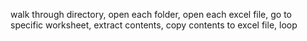 walk through directory, open each folder, open each excel file, go to specific worksheet, extract contents, copy contents to excel file, loop
